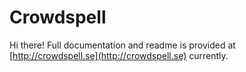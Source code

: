 Crowdspell
==========

Hi there! Full documentation and readme is provided at [http://crowdspell.se](http://crowdspell.se) currently.